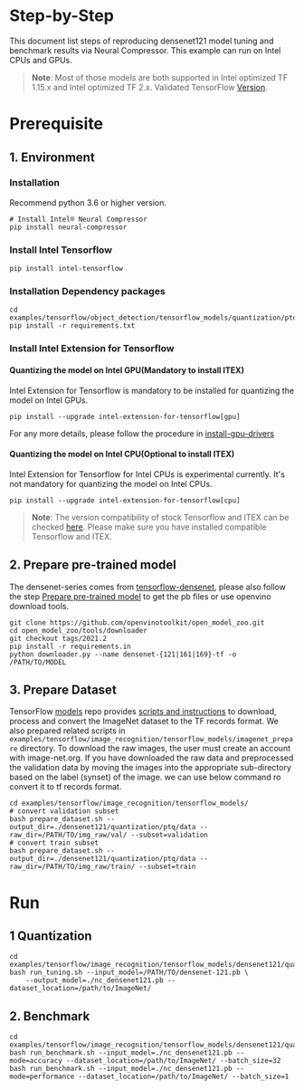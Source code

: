 Step-by-Step
============

This document list steps of reproducing densenet121 model tuning and benchmark results via Neural Compressor.
This example can run on Intel CPUs and GPUs.

> **Note**: 
> Most of those models are both supported in Intel optimized TF 1.15.x and Intel optimized TF 2.x. Validated TensorFlow [Version](/docs/source/installation_guide.md#validated-software-environment).
# Prerequisite

## 1. Environment

### Installation
Recommend python 3.6 or higher version.

```shell
# Install Intel® Neural Compressor
pip install neural-compressor
```

### Install Intel Tensorflow
```shell
pip install intel-tensorflow
```

### Installation Dependency packages
```shell
cd examples/tensorflow/object_detection/tensorflow_models/quantization/ptq
pip install -r requirements.txt
```

### Install Intel Extension for Tensorflow
#### Quantizing the model on Intel GPU(Mandatory to install ITEX)
Intel Extension for Tensorflow is mandatory to be installed for quantizing the model on Intel GPUs.

```shell
pip install --upgrade intel-extension-for-tensorflow[gpu]
```
For any more details, please follow the procedure in [install-gpu-drivers](https://github.com/intel/intel-extension-for-tensorflow/blob/main/docs/install/install_for_gpu.md#install-gpu-drivers)

#### Quantizing the model on Intel CPU(Optional to install ITEX)
Intel Extension for Tensorflow for Intel CPUs is experimental currently. It's not mandatory for quantizing the model on Intel CPUs.

```shell
pip install --upgrade intel-extension-for-tensorflow[cpu]
```
> **Note**: 
> The version compatibility of stock Tensorflow and ITEX can be checked [here](https://github.com/intel/intel-extension-for-tensorflow#compatibility-table). Please make sure you have installed compatible Tensorflow and ITEX.

## 2. Prepare pre-trained model
The densenet-series comes from [tensorflow-densenet](https://github.com/pudae/tensorflow-densenet), please also follow the step [Prepare pre-trained model](#3-prepare-pre-trained-model) to get the pb files or use openvino download tools.
   ```shell
   git clone https://github.com/openvinotoolkit/open_model_zoo.git
   cd open_model_zoo/tools/downloader
   git checkout tags/2021.2
   pip install -r requirements.in
   python downloader.py --name densenet-{121|161|169}-tf -o /PATH/TO/MODEL
   ```

## 3. Prepare Dataset

  TensorFlow [models](https://github.com/tensorflow/models) repo provides [scripts and instructions](https://github.com/tensorflow/models/tree/master/research/slim#an-automated-script-for-processing-imagenet-data) to download, process and convert the ImageNet dataset to the TF records format.
  We also prepared related scripts in ` examples/tensorflow/image_recognition/tensorflow_models/imagenet_prepare` directory. To download the raw images, the user must create an account with image-net.org. If you have downloaded the raw data and preprocessed the validation data by moving the images into the appropriate sub-directory based on the label (synset) of the image. we can use below command ro convert it to tf records format.

  ```shell
  cd examples/tensorflow/image_recognition/tensorflow_models/
  # convert validation subset
  bash prepare_dataset.sh --output_dir=./densenet121/quantization/ptq/data --raw_dir=/PATH/TO/img_raw/val/ --subset=validation
  # convert train subset
  bash prepare_dataset.sh --output_dir=./densenet121/quantization/ptq/data --raw_dir=/PATH/TO/img_raw/train/ --subset=train
  ```

# Run

## 1 Quantization

  ```shell
  cd examples/tensorflow/image_recognition/tensorflow_models/densenet121/quantization/ptq
  bash run_tuning.sh --input_model=/PATH/TO/densenet-121.pb \
      --output_model=./nc_densenet121.pb --dataset_location=/path/to/ImageNet/
  ```

## 2. Benchmark
  ```shell
  cd examples/tensorflow/image_recognition/tensorflow_models/densenet121/quantization/ptq
  bash run_benchmark.sh --input_model=./nc_densenet121.pb --mode=accuracy --dataset_location=/path/to/ImageNet/ --batch_size=32
  bash run_benchmark.sh --input_model=./nc_densenet121.pb --mode=performance --dataset_location=/path/to/ImageNet/ --batch_size=1
  ```
